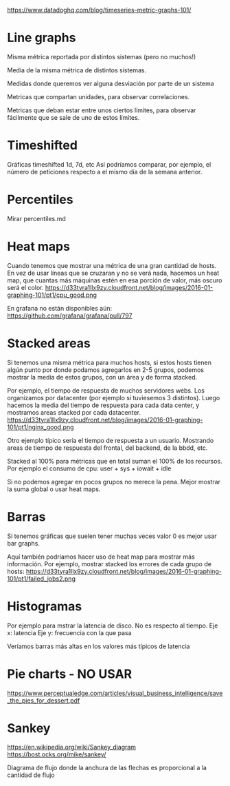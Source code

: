 https://www.datadoghq.com/blog/timeseries-metric-graphs-101/

# Line graphs
Misma métrica reportada por distintos sistemas (pero no muchos!)

Media de la misma métrica de distintos sistemas.

Medidas donde queremos ver alguna desviación  por parte de un sistema

Metricas que compartan unidades, para observar correlaciones.

Metricas que deban estar entre unos ciertos límites, para observar fácilmente que se sale de uno de estos límites.

# Timeshifted
Gráficas timeshifted 1d, 7d, etc
Así podríamos comparar, por ejemplo, el número de peticiones respecto a el mismo día de la semana anterior.


# Percentiles
Mirar percentiles.md


# Heat maps
Cuando tenemos que mostrar una métrica de una gran cantidad de hosts.
En vez de usar líneas que se cruzaran y no se verá nada, hacemos un heat map, que cuantas más máquinas estén en esa porción de valor, más oscuro será el color.
https://d33tyra1llx9zy.cloudfront.net/blog/images/2016-01-graphing-101/pt1/cpu_good.png

En grafana no están disponibles aún: https://github.com/grafana/grafana/pull/797


# Stacked areas
Si tenemos una misma métrica para muchos hosts, si estos hosts tienen algún punto por donde podamos agregarlos en 2-5 grupos, podemos mostrar la media de estos grupos, con un área y de forma stacked.

Por ejemplo, el tiempo de respuesta de muchos servidores webs. Los organizamos por datacenter (por ejemplo si tuviesemos 3 distintos).
Luego hacemos la media del tiempo de respuesta para cada data center, y mostramos areas stacked por cada datacenter.
https://d33tyra1llx9zy.cloudfront.net/blog/images/2016-01-graphing-101/pt1/nginx_good.png

Otro ejemplo típico sería el tiempo de respuesta a un usuario. Mostrando areas de tiempo de respuesta del frontal, del backend, de la bbdd, etc.

Stacked al 100% para métricas que en total suman el 100% de los recursos.
Por ejemplo el consumo de cpu: user + sys + iowait + idle

Si no podemos agregar en pocos grupos no merece la pena. Mejor mostrar la suma global o usar heat maps.


# Barras
Si tenemos gráficas que suelen tener muchas veces valor 0 es mejor usar bar graphs.

Aquí también podríamos hacer uso de heat map para mostrar más información.
Por ejemplo, mostrar stacked los errores de cada grupo de hosts:
https://d33tyra1llx9zy.cloudfront.net/blog/images/2016-01-graphing-101/pt1/failed_jobs2.png


# Histogramas
Por ejemplo para mstrar la latencia de disco.
No es respecto al tiempo.
Eje x: latencia
Eje y: frecuencia con la que pasa

Veríamos barras más altas en los valores más típicos de latencia


# Pie charts - NO USAR
https://www.perceptualedge.com/articles/visual_business_intelligence/save_the_pies_for_dessert.pdf



# Sankey
https://en.wikipedia.org/wiki/Sankey_diagram
https://bost.ocks.org/mike/sankey/

Diagrama de flujo donde la anchura de las flechas es proporcional a la cantidad de flujo

